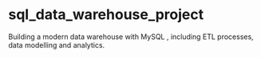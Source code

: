 # sql_data_warehouse_project
Building a modern data warehouse with MySQL , including ETL processes, data modelling and analytics.
